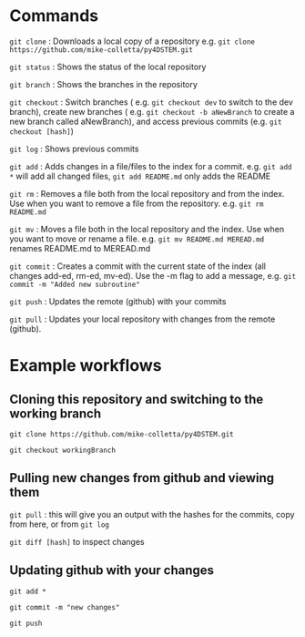 # Commands
`git clone` : Downloads a local copy of a repository e.g. `git clone https://github.com/mike-colletta/py4DSTEM.git`

`git status` : Shows the status of the local repository

`git branch` : Shows the branches in the repository

`git checkout` : Switch branches ( e.g. `git checkout dev` to switch to the dev branch), create new branches ( e.g. `git checkout -b aNewBranch` to create a new branch called aNewBranch), and access previous commits (e.g. `git checkout [hash]`)

`git log` : Shows previous commits

`git add` : Adds changes in a file/files to the index for a commit. e.g. `git add *` will add all changed files, `git add README.md` only adds the README

`git rm` : Removes a file both from the local repository and from the index. Use when you want to remove a file from the repository. e.g. `git rm README.md`

`git mv` : Moves a file both in the local repository and the index. Use when you want to move or rename a file. e.g. `git mv README.md MEREAD.md` renames README.md to MEREAD.md

`git commit` : Creates a commit with the current state of the index (all changes add-ed, rm-ed, mv-ed). Use the -m flag to add a message, e.g. `git commit -m "Added new subroutine"`

`git push` : Updates the remote (github) with your commits

`git pull` : Updates your local repository with changes from the remote (github).

# Example workflows

## Cloning this repository and switching to the working branch

`git clone https://github.com/mike-colletta/py4DSTEM.git`

`git checkout workingBranch`

## Pulling new changes from github and viewing them
`git pull` : this will give you an output with the hashes for the commits, copy from here, or from `git log`

`git diff [hash]` to inspect changes

## Updating github with your changes
`git add *`

`git commit -m "new changes"`

`git push`


